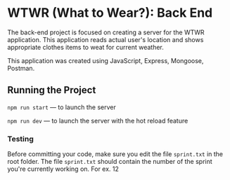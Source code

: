 # WTWR (What to Wear?): Back End

The back-end project is focused on creating a server for the WTWR application. This application reads actual user's location and shows appropriate clothes items to weat for current weather.

This application was created using JavaScript, Express, Mongoose, Postman.

## Running the Project

`npm run start` — to launch the server

`npm run dev` — to launch the server with the hot reload feature

### Testing

Before committing your code, make sure you edit the file `sprint.txt` in the root folder. The file `sprint.txt` should contain the number of the sprint you're currently working on. For ex. 12

